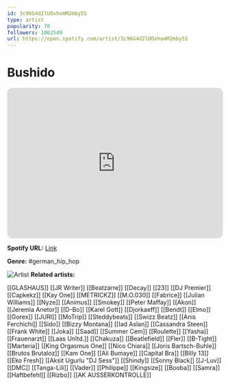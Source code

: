 ```yaml
---
id: 3c96G4d2lUOxhomM2mby5S
type: artist
popularity: 70
followers: 1082549
url: https://open.spotify.com/artist/3c96G4d2lUOxhomM2mby5S
---
```

# Bushido

<iframe style="border-radius:12px" src="https://open.spotify.com/embed/artist/3c96G4d2lUOxhomM2mby5S" width="100%" height="352" frameBorder="0" allowfullscreen="" allow="autoplay; clipboard-write; encrypted-media; fullscreen; picture-in-picture" loading="lazy"></iframe>

**Spotify URL:** [Link](https://open.spotify.com/artist/3c96G4d2lUOxhomM2mby5S)

**Genre:**  #german_hip_hop

![Artist](https://i.scdn.co/image/ab6761610000e5eba46cc9fa5570f8cb8737aa53)
**Related artists:**

[[GLASHAUS]]
[[JR Writer]]
[[Beatzarre]]
[[Decay]]
[[23]]
[[DJ Premier]]
[[Capkekz]]
[[Kay One]]
[[METRICKZ]]
[[M.O.030]]
[[Fabrice]]
[[Julian Williams]]
[[Nyze]]
[[Animus]]
[[Smokey]]
[[Peter Maffay]]
[[Akon]]
[[Jeremia Anetor]]
[[D-Bo]]
[[Karel Gott]]
[[Djorkaeff]]
[[Bendt]]
[[Elmo]]
[[Gorex]]
[[JURI]]
[[MoTrip]]
[[Steddybeats]]
[[Swizz Beatz]]
[[Anis Ferchichi]]
[[Sido]]
[[Bizzy Montana]]
[[Iad Aslan]]
[[Cassandra Steen]]
[[Frank White]]
[[Joka]]
[[Saad]]
[[Summer Cem]]
[[Roulette]]
[[Yasha]]
[[Frauenarzt]]
[[Laas Unltd.]]
[[Chakuza]]
[[Beatlefield]]
[[Fler]]
[[B-Tight]]
[[Marteria]]
[[King Orgasmus One]]
[[Nico Chiara]]
[[Joris Bartsch-Buhle]]
[[Brutos Brutaloz]]
[[Kam One]]
[[Ali Bumaye]]
[[Capital Bra]]
[[Billy 13]]
[[Eko Fresh]]
[[Aksit Ugurlu "DJ Sess"]]
[[Shindy]]
[[Sonny Black]]
[[J-Luv]]
[[DMC]]
[[Tanga-Lili]]
[[Vader]]
[[Philippe]]
[[Kingsize]]
[[Booba]]
[[Samra]]
[[Haftbefehl]]
[[Rizbo]]
[[AK AUSSERKONTROLLE]]
